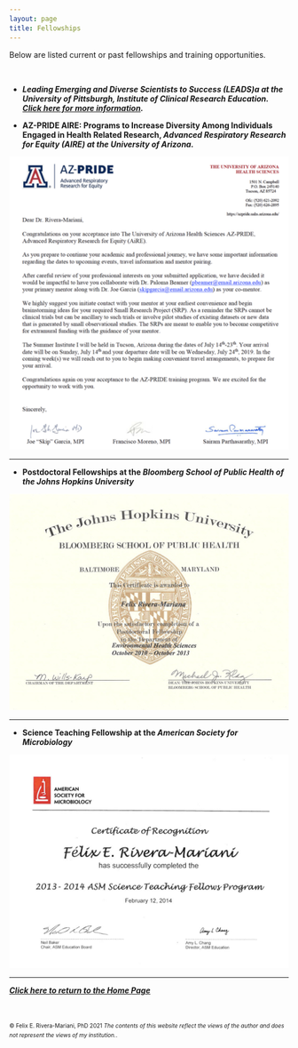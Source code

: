 ```yaml
---
layout: page
title: Fellowships
---
```


Below are listed current or past fellowships and training opportunities.

<script src="https://apps.elfsight.com/p/platform.js" defer></script>
<div class="elfsight-app-6458f1c2-738e-40ed-b7a0-7379c0377dff"></div>

<br>

<ul>
<li><b><i>Leading Emerging and Diverse Scientists to Success (LEADS)a at the University of Pittsburgh, Institute of Clinical Research Education. <a href="https://icre.pitt.edu/leads/index.html" target="_blank">Click here for more information</a>. </i></b></li>
</ul>

<ul>
<li><b>AZ-PRIDE AIRE: Programs to Increase Diversity Among Individuals Engaged in Health Related Research, <i>Advanced Respiratory Research for Equity (AIRE) at the University of Arizona.</i></b></li>
</ul>
<img src="/img/AZ_PRIDE_AIRE_Fellowship.png" alt="AZ-PRIDE AIRE Fellowships" class="inline"/>

---

<ul>
<li><b>Postdoctoral Fellowships at the <i>Bloomberg School of Public Health of the Johns Hopkins University</i></b></li>
</ul>
<img src="/img/JHSPH_Fellowship.jpg" alt="Science Teaching Fellowship at ASM" class="inline"/>

---

<ul>
<li><b>Science Teaching Fellowship at the <i>American Society for Microbiology</i></b></li>
</ul>
<img src="/img/STF_ASM.jpg" alt="Science Teaching Fellowship at ASM" class="inline"/>

---

<b><i><a href="https://www.friveram.com">Click here to return to the Home Page</a></i></b>

<br>

<font size="1">&#169; Felix E. Rivera-Mariani, PhD 2021 <i>The contents of this website reflect the views of the author and does not represent the views of my institution.</i>.</font>